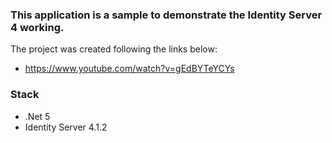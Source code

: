 ### This application is a sample to demonstrate the Identity Server 4 working.

The project was created following the links below:
* https://www.youtube.com/watch?v=gEdBYTeYCYs

### Stack
* .Net 5
* Identity Server 4.1.2